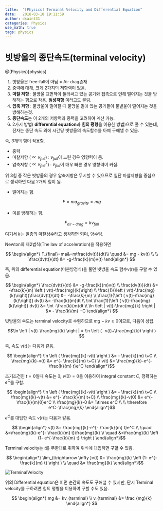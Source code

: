 ```yaml
---
title:  "[Physics] Terminal Velocity and Differential Equation"
date:   2018-03-18 19:11:59
author: dsaint31
categories: Physics
use_math: true
tags: physics
---
```


# 빗방울의 종단속도(terminal velocity)
@(Physics)[physics]

1. 빗방울은 free-fall이 아님 = Air drag존재.
2. 중력에 대해, 크게 2가지의 저항력이 있음.
3. **마찰 저항** : 물방울 표면적이 둘러싸고 있는 공기와 접촉으로 인해 떨어지는 것을 방해하는 힘으로 작용. **점성저항** 이라고도 불림.
4. **압축 저항** : 물방울이 떨어질 때 물망울 밑에 있는 공기들이 물발울이 떨어지는 것을 방해하는것.
5. **종단속도**는 이 2개의 저항력과 중력을 고려하여 계산 가능.
6. 2가지 방법( **differential equation**과 **힘의 평형**을 이용한 방법)으로 풀 수 있는데, 전자는 종단 속도 외에 시간당 빗방울의 속도함수를 아예 구해낼 수 있음.

즉, 3개의 힘이 작용함.

* 중력
* 마찰저항 ($\propto v_{fall}$) : $v_{fall}$이 느린 경우 영향력이 큼.
* 압축저항 ($\propto v_{fall}^2$) : $v_{fall}$이 매우 빠른 경우 영향력이 커짐. 

위 3힘 중 작은 빗방울의 경우 압축저항은 무시할 수 있으므로 일단 마찰저항을 중심으로 생각하면 다음 2개의 힘이 됨.

* 떨어지는 힘.

$$ 
F = ma_{gravity} =mg
$$

* 이를 방해하는 힘.

$$
F_{air-drag}=kv_{fall}
$$

여기서 $k$는 일종의 마찰상수라고 생각하면 되며, 양수임.

Newton의 제2법칙(The law of acceleration)을 적용하면

$$
\begin{align*} 
F_{final}=ma&=m\frac{dv(t)}{dt}\\
\quad &= mg - kv(t) \\
\\
\frac{dv(t)}{dt} &= -g-\frac{k}{m}v(t)
\end{align*}
$$

즉, 위의 differential equation(미분방정식)을 풀면 빗방울 속도 함수$v(t)$를 구할 수 있음.

$$
\begin{align*} 
\frac{dv(t)}{dt} &= -g-\frac{k}{m}v(t) \\
\frac{dv(t)}{dt} &= -\frac{k}{m} \left ( v(t)-\frac{mg}{k}\right) \\
\frac{1}{\left ( v(t)-\frac{mg}{k}\right)}\frac{dv(t)}{dt} &= -\frac{k}{m} \\
\frac{1}{\left ( v(t)-\frac{mg}{k}\right)} dv(t) &= -\frac{k}{m}dt \\
\int \frac{1}{\left ( v(t)-\frac{mg}{k}\right)} dv(t) &= \int -\frac{k}{m}dt \\
\ln \left | v(t)-\frac{mg}{k} \right | &= - \frac{k}{m} +C
\end{align*}
$$

빗방울의 속도는 terminal velocity로 수렴하므로 $mg-kv \ge 0$이므로, 다음이 성립.

$$\ln \left | v(t)-\frac{mg}{k} \right | = \ln \left ( -v(t)+\frac{mg}{k}t \right ) $$

즉, 속도 $v(t)$는 다음과 같음.

$$
\begin{align*} 
\ln \left ( \frac{mg}{k}-v(t) \right ) &= - \frac{k}{m} t+C \\
\frac{mg}{k}-v(t)  &= e^{- \frac{k}{m} t+C} \\
v(t) &= \frac{mg}{k}-e^{- \frac{k}{m} t}e^C
\end{align*}$$

초기조건인 $t=0$일때 속도는 0, $v(0)=0$을 이용하여 integral constant $C$, 정확히는 $e^C$를 구함.

$$
\begin{align*} 
\ln \left ( \frac{mg}{k}-v(t) \right ) &= - \frac{k}{m} t+C \\
\frac{mg}{k}-v(t) &= e^{- \frac{k}{m} t+C} \\
\frac{mg}{k}-v(0) &= e^{- \frac{k}{m}0}e^C \\
\frac{mg}{k}-0 &= 1\times e^C \\
\\
\therefore e^C=\frac{mg}{k}
\end{align*}$$

$e^C$를 대입한 속도 $v(t)$는 다음과 같음.

$$
\begin{align*} 
v(t) &= \frac{mg}{k}-e^{- \frac{k}{m} t}e^C \\
\quad &=\frac{mg}{k}-e^{- \frac{k}{m} t}\frac{mg}{k} \\
\quad &=\frac{mg}{k} \left (1- e^{-\frac{k}{m} t} \right ) 
\end{align*}$$

Terminal velocity는 $t$를 무한대로 취하여 위식에 대입하면 구할 수 있음.

$$
\begin{align*} 
\lim_{t\rightarrow \infty }v(t) &= \frac{mg}{k} \left (1- e^{-\frac{k}{m} t} \right ) \\
\quad &= \frac{mg}{k}
\end{align*}$$

![TerminalVelocity](https://docs.google.com/drawings/d/e/2PACX-1vQZwrcJMQTyDuOfBK0DEnbBotYnWVGaJr5i01HwCOvYOm8ucrD4x58IFUHnTbqmLX9tXLHkY_f0sUlZ/pub?w=862&h=349)

위의 Differential equation은 어떤 순간의 속도도 구해낼 수 있지만, 단지 Terminal velocity를 구하려면 힘의 평형을 이용하여 구할 수도 있음.

$$
\begin{align*} 
mg &= kv_{terminal} \\
v_{terminal} &= \frac {mg}{k}
\end{align*}
$$
